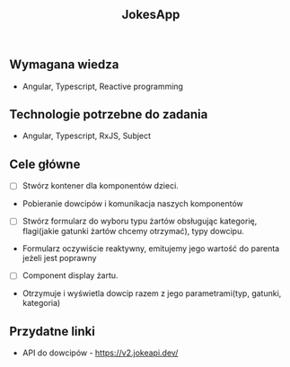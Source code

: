 <h2 align="center">JokesApp</h2>

<br>

## Wymagana wiedza

- Angular, Typescript, Reactive programming

## Technologie potrzebne do zadania

- Angular, Typescript, RxJS, Subject

## Cele główne

- [ ] Stwórz kontener dla komponentów dzieci.

* Pobieranie dowcipów i komunikacja naszych komponentów

- [ ] Stwórz formularz do wyboru typu żartów obsługując kategorię, flagi(jakie gatunki żartów chcemy otrzymać), typy dowcipu.

* Formularz oczywiście reaktywny, emitujemy jego wartość do parenta jeżeli jest poprawny

- [ ] Component display żartu.

* Otrzymuje i wyświetla dowcip razem z jego parametrami(typ, gatunki, kategoria)

## Przydatne linki

- API do dowcipów - https://v2.jokeapi.dev/
